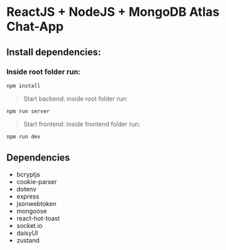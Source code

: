 # ReactJS + NodeJS + MongoDB Atlas Chat-App

## Install dependencies:
### Inside root folder run:

`npm install`

> Start backend: inside root folder run:

`npm run server`

> Start frontend: inside frontend folder run:

`npm run dev`

## Dependencies
* bcryptjs
* cookie-parser
* dotenv
* express
* jsonwebtoken
* mongoose
* react-hot-toast
* socket.io
* daisyUI
* zustand